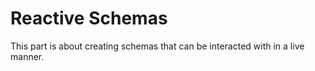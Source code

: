 # Reactive Schemas

This part is about creating schemas that can be interacted with in a live
manner.
